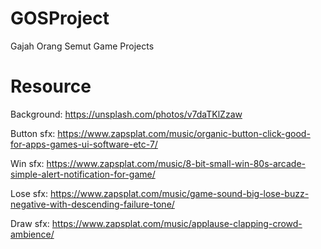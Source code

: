# GOSProject
Gajah Orang Semut Game Projects

# Resource
Background: https://unsplash.com/photos/v7daTKlZzaw

Button sfx: https://www.zapsplat.com/music/organic-button-click-good-for-apps-games-ui-software-etc-7/

Win sfx: https://www.zapsplat.com/music/8-bit-small-win-80s-arcade-simple-alert-notification-for-game/

Lose sfx: https://www.zapsplat.com/music/game-sound-big-lose-buzz-negative-with-descending-failure-tone/

Draw sfx: https://www.zapsplat.com/music/applause-clapping-crowd-ambience/
